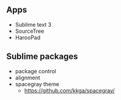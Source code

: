 Apps
---
- Sublime text 3
- SourceTree
- HarooPad

Sublime packages
---
- package control
- alignment
- spacegray theme
    - https://github.com/kkga/spacegray/